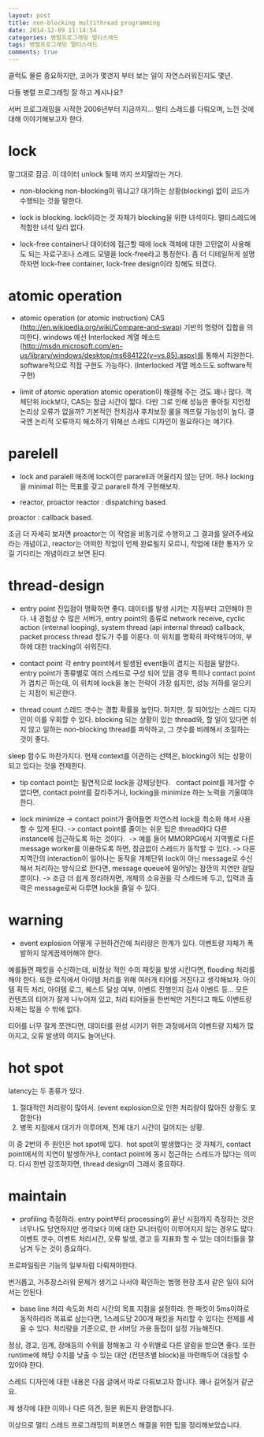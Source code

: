 ```yaml
---
layout: post
title: non-blocking multithread programming
date: 2014-12-09 11:14:54
categories: 병렬프로그래밍 멀티스레드
tags: 병렬프로그래밍 멀티스레드
comments: true
---
```


클럭도 물론 중요하지만, 코어가 몇갠지 부터 보는 일이 자연스러워진지도 몇년.

다들 병렬 프로그래밍 잘 하고 계시나요?

서버 프로그래밍을 시작한 2006년부터 지금까지... 멀티 스레드를 다뤄오며, 느낀 것에 대해 이야기해보고자 한다.

# lock
말그대로 잠금. 이 데이터 unlock 될때 까지 쓰지말라는 거다.

- non-blocking
non-blocking이 뭐냐고? 대기하는 상황(blocking) 없이 코드가 수행되는 것을 말한다.

- lock is blocking.
lock이라는 것 자체가 blocking을 위한 녀석이다. 멀티스레드에 적합한 녀석 일리 없다.

- lock-free
container나 데이터에 접근할 때에 lock 객체에 대한 고민없이 사용해도 되는 자료구조나 스레드 모델을 lock-free라고 통칭한다.
좀 더 디테일하게 설명하자면 lock-free container, lock-free design이라 칭해도 되겠다.


# atomic operation
- atomic operation (or atomic instruction)
CAS (http://en.wikipedia.org/wiki/Compare-and-swap) 기반의 명령어 집합을 의미한다.
windows 에선 Interlocked 계열 메소드(http://msdn.microsoft.com/en-us/library/windows/desktop/ms684122(v=vs.85).aspx)를 통해서 지원한다. software적으로 직접 구현도 가능하다. (Interlocked 계열 메소드도 software적 구현)

- limit of atomic operation
atomic operation이 해결해 주는 것도 꽤나 많다. 객체단위 lock보다, CAS는 잠금 시간이 짧다.
다만 그로 인해 성능은 좋아질 지언정 논리상 오류가 없을까? 기본적인 전치검사 후치보장 룰을 깨뜨릴 가능성이 높다.
결국엔 논리적 오류까지 해소하기 위해선 스레드 디자인이 필요하다는 얘기다.

# parelell
- lock and paralell
애초에 lock이란 pararell과 어울리지 않는 단어.
허나 locking을 minimal 하는 목표를 갖고 pararell 하게 구현해보자.

- reactor, proactor
reactor : dispatching based.

proactor : callback based.

조금 더 자세히 보자면 proactor는 이 작업을 비동기로 수행하고 그 결과를 알려주세요라는 개념이고, reactor는 어떠한 작업이 언제 완료될지 모르니, 작업에 대한 통지가 오길 기다리는 개념이라고 보면 된다.

# thread-design
- entry point
진입점이 명확하면 좋다. 데이터를 발생 시키는 지점부터 고민해야 한다.
내 경험상 수 많은 서버가, entry point의 종류로 network receive, cyclic action (internal looping), system thread (api internal thread) callback, packet process thread 정도가 주를 이룬다.
이 위치를 명확히 파악해두어야, 부하에 대한 tracking이 쉬워진다.

- contact point
각 entry point에서 발생된 event들이 겹치는 지점을 말한다. entry point가 종류별로 여러 스레드로 구성 되어 있을 경우 특히나 contact point가 겹치곤 하는데, 이 위치에 lock을 놓는 전략이 가장 쉽지만, 성능 저하를 일으키는 지점이 되곤한다.

- thread count
스레드 갯수는 경합 확률을 높인다. 하지만, 잘 되어있는 스레드 디자인이 이를 우회할 수 있다.
blocking 되는 상황이 있는 thread와, 할 일이 있다면 쉬지 않고 일하는 non-blocking thread를 파악하고, 그 갯수를 비례해서 조절하는 것이 좋다.

sleep 함수도 마찬가지다. 현재 context를 이관하는 선택은, blocking이 되는 상황이 되고 있다는 것을 전제한다.

- tip
contact point는 필연적으로 lock을 강제당한다.  
contact point를 제거할 수 없다면, contact point를 갈라주거나, locking을 minimize 하는 노력을 기울여야 한다.

- lock minimize
-> contact point가 줄어들면 자연스레 lock을 최소화 해서 사용할 수 있게 된다.
-> contact point를 줄이는 쉬운 팁은 thread마다 다른 instance에 접근하도록 하는 것이다. 
-> 예를 들어 MMORPG에서 지역별로 다른 message worker를 이용하도록 하면, 잠금없이 스레드가 동작할 수 있다.
-> 다른 지역간의 interaction이 일어나는 동작을 개체단위 lock이 아닌 message로 수신해서 처리하는 방식으로 한다면, message queue에 밀어넣는 잠깐의 지연만 걸릴 뿐이다.
-> 조금 더 쉽게 정리하자면, 개체의 소유권을 각 스레드에 두고, 입력과 출력은 message로써 다루면 lock을 줄일 수 있다.


# warning
- event explosion
어떻게 구현하건간에 처리량은 한계가 있다.
이벤트량 자체가 폭발하지 않게끔제어해야 한다.

예를들면 패킷을 수신하는데, 비정상 적인 수의 패킷을 발생 시킨다면, flooding 처리를 해야 한다.
또한 로직에서 아이템 처리를 위해 여러개 티어를 거친다고 생각해보자. 아이템 획득 처리, 아이템 로그, 퀘스트 달성 여부, 이벤트 진행인지 검사 이벤트 등... 모든 컨텐츠의 티어가 잘게 나누어져 있고, 처리 티어들을 한번씩만 거친다고 해도 이벤트량 자체는 많을 수 밖에 없다.

티어를 너무 잘게 쪼갠다면, 데이터를 완성 시키기 위한 과정에서의 이벤트량 자체가 많아지고, 오류 발생의 여지도 늘어난다.


# hot spot
latency는 두 종류가 있다.
1. 절대적인 처리량이 많아서. (event explosion으로 인한 처리량이 많아진 상황도 포함한다)
2. 병목 지점에서 대기가 이루어져, 전체 대기 시간이 길어지는 상황.

이 중 2번의 주 원인은 hot spot에 있다. 
hot spot이 발생했다는 것 자체가, contact point에서의 지연이 발생하거나, contact point에 동시 접근하는 스레드가 많다는 의미다.
다시 한번 강조하자면, thread design이 그래서 중요하다.

# maintain
* profiling
측정하라. entry point부터 processing이 끝난 시점까지 측정하는 것은 너무나도 당연하지만 생각보다 이에 대한 모니터링이 이루어지지 않는 경우도 많다.
이벤트 갯수, 이벤트 처리시간, 오류 발생, 경고 등 지표화 할 수 있는 데이터들을 잘 남겨 두는 것이 중요하다.

프로파일링은 기능의 일부처럼 다뤄져야한다. 

번거롭고, 거추장스러워 문제가 생기고 나서야 확인하는 범행 현장 조사 같은 일이 되어서는 안된다.

* base line
처리 속도와 처리 시간의 목표 지점을 설정하라. 한 패킷이 5ms이하로 동작하리라 목표로 삼는다면, 1스레드당 200개 패킷을 처리할 수 있다는 전제를 세울 수 있다.
처리량을 기준으로, 한 서버당 가용 동접이 설정 가능해진다.

정상, 경고, 임계, 장애등의 수위를 정해놓고 각 수위별로 다른 알람을 받으면 좋다.
또한 runtime에 해당 수치를 낮출 수 있는 대안 (컨텐츠별 block)을 마련해두어 대응할 수 있어야 한다.



스레드 디자인에 대한 내용은 다음 글에서 따로 다뤄보고자 합니다. 꽤나 길어질거 같군요.

제 생각에 대한 이의나 다른 의견, 질문 뭐든지 환영합니다.

이상으로 멀티 스레드 프로그래밍의 퍼포먼스 해결을 위한 팁을 정리해보았습니다.